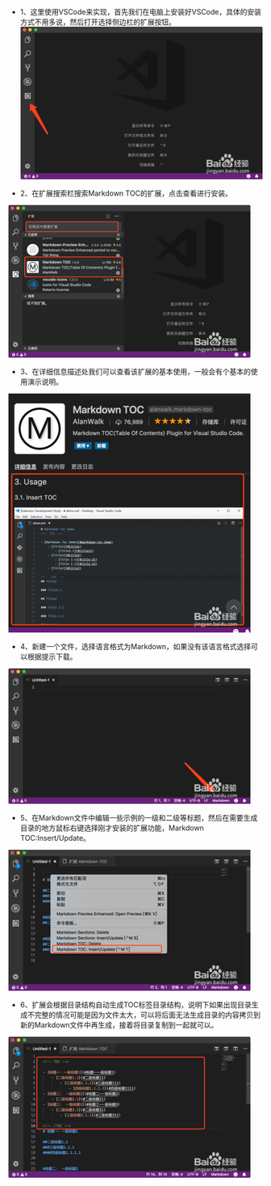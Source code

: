 * 1、这里使用VSCode来实现，首先我们在电脑上安装好VSCode，具体的安装方式不用多说，然后打开选择侧边栏的扩展按钮。   
![screenshot](./imgs/1.jpg)

* 2、在扩展搜索栏搜索Markdown TOC的扩展，点击查看进行安装。

![screenshot](./imgs/2.jpg)

* 3、在详细信息描述处我们可以查看该扩展的基本使用，一般会有个基本的使用演示说明。

![screenshot](./imgs/3.jpg)

* 4、新建一个文件，选择语言格式为Markdown，如果没有该语言格式选择可以根据提示下载。
  
![screenshot](./imgs/4.jpg)

* 5、在Markdown文件中编辑一些示例的一级和二级等标题，然后在需要生成目录的地方鼠标右键选择刚才安装的扩展功能，Markdown TOC:Insert/Update。

![screenshot](./imgs/5.jpg)

* 6、扩展会根据目录结构自动生成TOC标签目录结构，说明下如果出现目录生成不完整的情况可能是因为文件太大，可以将后面无法生成目录的内容拷贝到新的Markdown文件中再生成，接着将目录复制到一起就可以。

![screenshot](./imgs/6.jpg)
